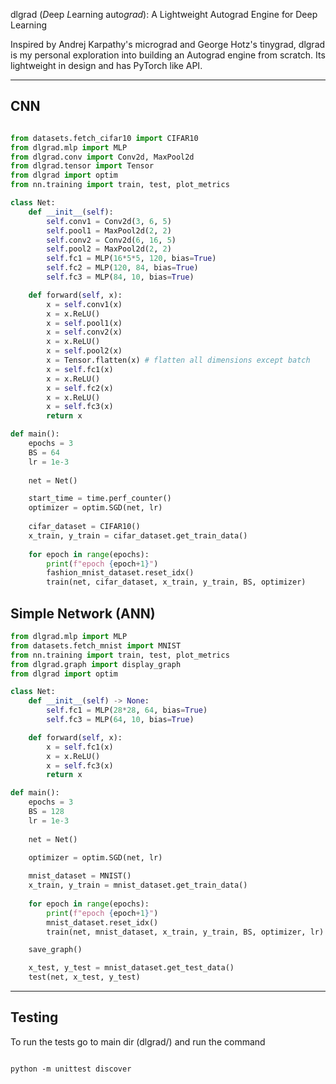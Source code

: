 dlgrad (*D*eep *L*earning auto*grad*): A Lightweight Autograd Engine for Deep Learning

Inspired by Andrej Karpathy's micrograd and George Hotz's tinygrad, dlgrad is my personal exploration into building an Autograd engine from scratch. Its lightweight in design and has PyTorch like API.

---

## CNN 
```python

from datasets.fetch_cifar10 import CIFAR10
from dlgrad.mlp import MLP
from dlgrad.conv import Conv2d, MaxPool2d
from dlgrad.tensor import Tensor
from dlgrad import optim
from nn.training import train, test, plot_metrics 

class Net:
    def __init__(self):
        self.conv1 = Conv2d(3, 6, 5)
        self.pool1 = MaxPool2d(2, 2)
        self.conv2 = Conv2d(6, 16, 5)
        self.pool2 = MaxPool2d(2, 2)
        self.fc1 = MLP(16*5*5, 120, bias=True)
        self.fc2 = MLP(120, 84, bias=True)
        self.fc3 = MLP(84, 10, bias=True)

    def forward(self, x):
        x = self.conv1(x)
        x = x.ReLU()
        x = self.pool1(x)
        x = self.conv2(x)
        x = x.ReLU()
        x = self.pool2(x)
        x = Tensor.flatten(x) # flatten all dimensions except batch
        x = self.fc1(x)
        x = x.ReLU()
        x = self.fc2(x)
        x = x.ReLU()
        x = self.fc3(x)
        return x

def main():
    epochs = 3 
    BS = 64 
    lr = 1e-3
    
    net = Net()

    start_time = time.perf_counter()
    optimizer = optim.SGD(net, lr)
    
    cifar_dataset = CIFAR10()
    x_train, y_train = cifar_dataset.get_train_data()
    
    for epoch in range(epochs):
        print(f"epoch {epoch+1}")
        fashion_mnist_dataset.reset_idx()
        train(net, cifar_dataset, x_train, y_train, BS, optimizer)

```



## Simple Network (ANN)
```python
from dlgrad.mlp import MLP
from datasets.fetch_mnist import MNIST 
from nn.training import train, test, plot_metrics 
from dlgrad.graph import display_graph
from dlgrad import optim

class Net:
    def __init__(self) -> None:
        self.fc1 = MLP(28*28, 64, bias=True)
        self.fc3 = MLP(64, 10, bias=True)

    def forward(self, x):
        x = self.fc1(x)
        x = x.ReLU()
        x = self.fc3(x)
        return x

def main():
    epochs = 3 
    BS = 128
    lr = 1e-3
    
    net = Net()

    optimizer = optim.SGD(net, lr)
    
    mnist_dataset = MNIST()
    x_train, y_train = mnist_dataset.get_train_data()
    
    for epoch in range(epochs):
        print(f"epoch {epoch+1}")
        mnist_dataset.reset_idx()
        train(net, mnist_dataset, x_train, y_train, BS, optimizer, lr)

    save_graph()

    x_test, y_test = mnist_dataset.get_test_data()
    test(net, x_test, y_test)
```


--------------------------------------------------------------------
## Testing
To run the tests go to main dir (dlgrad/) and run the command
```shell

python -m unittest discover 

```

<!-- --------------------------------------------------------------------
## Computational Graph for the ANN model
<p align="center">
  <img src="https://github.com/NavneetKanna/dlgrad/blob/main/Images/graph.png?raw=true">
</p>  -->



